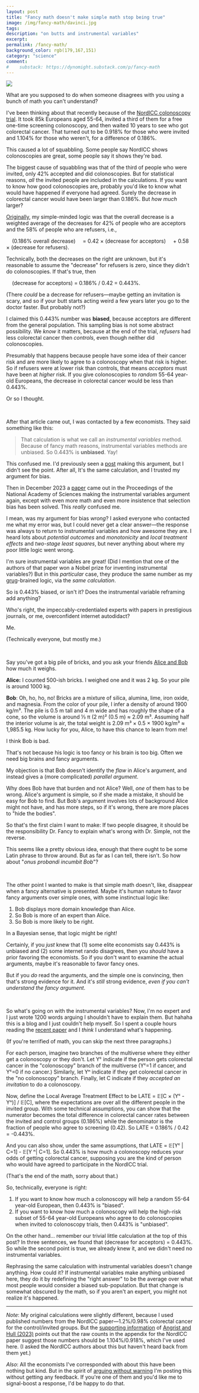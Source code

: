 ```yaml
---
layout: post
title: "Fancy math doesn't make simple math stop being true"
image: /img/fancy-math/davinci.jpg
tags: 
description: "on butts and instrumental variables"
excerpt: 
permalink: /fancy-math/
background_color: rgb(179,167,151)
category: "science"
comment:
#    substack: https://dynomight.substack.com/p/fancy-math
---
```


![](/img/fancy-math/venn.svg)

What are you supposed to do when someone disagrees with you using a bunch of math you can't understand?

I've been thinking about that recently because of the [NordICC colonoscopy trial](https://doi.org/10.1056/nejmoa2208375). It took 85k Europeans aged 55-64, invited a third of them for a free one-time screening colonoscopy, and then waited 10 years to see who got colorectal cancer. That turned out to be 0.918% for those who were invited and 1.104% for those who weren't, for a difference of 0.186%.

This caused a lot of squabbling. Some people say NordICC shows colonoscopies are great, some people say it shows they're bad.

The biggest cause of squabbling was that of the third of people who were invited, only 42% accepted and did colonoscopies. But for statistical reasons, *all* the invited people are included in the calculations. If you want to know how good colonoscopies are, probably you'd like to know what would have happened if everyone had agreed. Surely the decrease in colorectal cancer would have been larger than 0.186%. But *how much* larger?

[Originally](https://asteriskmag.com/issues/04/you-re-invited-to-a-colonoscopy), my simple-minded logic was that the overall decrease is a weighted average of the decreases for 42% of people who are acceptors and the 58% of people who are refusers, i.e.,

<div class="eq" markdown="1">
&nbsp;&nbsp;&nbsp;&nbsp;(0.186% overall decrease)  
&nbsp;&nbsp;&nbsp;&nbsp;= 0.42 × (decrease for acceptors)  
&nbsp;&nbsp;&nbsp;&nbsp;+ 0.58 × (decrease for refusers).
</div>

Technically, both the decreases on the right are unknown, but it's reasonable to assume the "decrease" for refusers is zero, since they didn't do colonoscopies. If that's true, then

<div class="eq" markdown="1">
&nbsp;&nbsp;&nbsp;&nbsp;(decrease for acceptors) = 0.186% / 0.42 = 0.443%.
</div>

(There *could* be a decrease for refusers—maybe getting an invitation is scary, and so if your butt starts acting weird a few years later you go to the doctor faster. But probably not?)

I claimed this 0.443% number was **biased**, because acceptors are different from the general population. This sampling bias is not some abstract possibility. We *know* it matters, because at the end of the trial, *refusers* had less colorectal cancer then *controls*, even though neither did colonoscopies.

Presumably that happens because people have some idea of their cancer risk and are more likely to agree to a colonoscopy when that risk is higher. So if refusers were at lower risk than controls, that means *acceptors* must have been at *higher* risk. If you give colonoscopies to *random* 55-64 year-old Europeans, the decrease in colorectal cancer would be less than 0.443%.

Or so I thought.

<br>

After that article came out, I was contacted by a few economists. They said something like this:

> That calculation is what we call an *instrumental variables* method. Because of fancy math reasons, instrumental variables methods are unbiased. So 0.443% is **unbiased**. Yay!

This confused me. I'd previously seen a [post](https://www.sensible-med.com/p/using-instrumental-variable-iv-methods) making this argument, but I didn't see the point. After all, It's the same calculation, and I trusted my argument for bias.

Then in December 2023 a [paper](https://doi.org/10.1073/pnas.2311556120) came out in the Proceedings of the National Academy of Sciences making the instrumental variables argument again, except with even more math and even more insistence that selection bias has been solved. This *really* confused me.

I mean, was my argument for bias *wrong*? I asked everyone who contacted me what my error was, but I could never get a clear answer—the response was always to return to instrumental variables and how awesome they are. I heard lots about *potential outcomes* and *monotonicity* and *local treatment effects* and *two-stage least squares*, but never anything about where my poor little logic went wrong.

I'm sure instrumental variables are great! (Did I mention that one of the authors of that paper won a Nobel prize for inventing instrumental variables?) But in this *particular* case, they produce the same number as my [grug](/grug/)-brained logic, via the *same calculation*.

So is 0.443% biased, or isn't it? Does the instrumental variable reframing add anything?

Who's right, the impeccably-credentialed experts with papers in prestigious journals, or me, overconfident internet autodidact?

Me.

(Technically everyone, but mostly me.)

<br>

Say you've got a big pile of bricks, and you ask your friends [Alice and Bob](https://en.wikipedia.org/wiki/Alice_and_Bob) how much it weighs.

**Alice:** I counted 500-ish bricks. I weighed one and it was 2 kg. So your pile is around 1000 kg.

**Bob**: Oh, ho, ho, no! Bricks are a mixture of silica, alumina, lime, iron oxide, and magnesia. From the color of your pile, I infer a density of around 1900 kg/m³. The pile is 0.5 m tall and 4 m wide and has roughly the shape of a cone, so the volume is around ⅓ π (2 m)² (0.5 m) ≈ 2.09 m³. Assuming  half the interior volume is air, the total weight is 2.09 m³ × 0.5 × 1900 kg/m³ ≈ 1,985.5 kg. How lucky for you, Alice, to have this chance to learn from me!

I think Bob is bad.

That's not because his logic is too fancy or his brain is too big. Often we need big brains and fancy arguments.

My objection is that Bob doesn't identify the *flaw* in Alice's argument, and instead gives a (more complicated) *parallel argument*.

Why does Bob have that burden and not Alice? Well, *one* of them has to be wrong. Alice's argument is simple, so if she made a mistake, it should be easy for Bob to find. But Bob's argument involves lots of background Alice might not have, and has more steps, so if it's wrong, there are more places to "hide the bodies".

So that's the first claim I want to make: If two people disagree, it should be the responsibility Dr. Fancy to explain what's wrong with Dr. Simple, not the reverse.

This seems like a pretty obvious idea, enough that there ought to be some Latin phrase to throw around. But as far as I can tell, there isn't. So how about "*onus probandi incumbit Bob*"?

<br>

The other point I wanted to make is that simple math doesn't, like, disappear when a fancy alternative is presented. Maybe it's human nature to favor fancy arguments over simple ones, with some instinctual logic like:

1. Bob displays more domain knowledge than Alice.
2. So Bob is more of an expert than Alice.
3. So Bob is more likely to be right.

In a Bayesian sense, that logic might be right!

Certainly, if you *just* knew that (1) some elite economists say 0.443% is unbiased and (2) some internet rando disagrees, then you *should* have a prior favoring the economists. So if you don't want to examine the actual arguments, maybe it's reasonable to favor fancy ones. 

But if you *do* read the arguments, and the simple one is convincing, then that's strong evidence for it. And it's *still* strong evidence, *even if you can't understand the fancy argument*.

<br>

So what's going on with the instrumental variables? Now, I'm no expert and I just wrote 1200 words arguing I shouldn't have to explain them. But hahaha this is a blog and I just couldn't help myself. So I spent a couple hours reading the [recent paper](https://doi.org/10.1073/pnas.2311556120) and I *think* I understand what's happening.

(If you're terrified of math, you can skip the next three paragraphs.)

For each person, imagine two branches of the multiverse where they either get a colonoscopy or they don't. Let Yᶜ indicate if the person gets colorectal cancer in the "colonoscopy" branch of the multiverse (Yᶜ=1 if cancer, and Yᶜ=0 if no cancer.) Similarly, let Yⁿ indicate if they get colorectal cancer in the "no colonoscopy" branch. Finally, let C indicate if they *accepted an invitation* to do a colonoscopy. 

Now, define the Local Average Treatment Effect to be LATE = 𝔼[C × (Yᶜ - Yⁿ)] / 𝔼[C], where the expectations are over all the different people in the invited group. With some technical assumptions, you can show that the numerator becomes the total difference in colorectal cancer rates between the invited and control groups (0.186%) while the denominator is the fraction of people who agree to screening (0.42). So LATE = 0.186% / 0.42 = -0.443%.

And you can also show, under the same assumptions, that LATE = 𝔼[Yᶜ \| C=1] - 𝔼[Y ⁿ\| C=1]. So 0.443% is how much a colonoscopy reduces your odds of getting colorectal cancer, supposing you are the kind of person who would have agreed to participate in the NordICC trial.

(That's the end of the math, sorry about that.)

So, technically, everyone is right:

 1. If you want to know how much a colonoscopy will help a random 55-64 year-old European, then 0.443% is "biased".
2. If you want to know how much a colonoscopy will help the high-risk subset of 55-64 year-old Europeans who agree to do colonoscopies when invited to colonoscopy trials, then 0.443% is "unbiased".

On the other hand... remember our trivial little calculation at the top of this post? In three sentences, we found that (decrease for acceptors) = 0.443%. So while the second point is true, we already knew it, and we didn't need no instrumental variables.

Rephrasing the same calculation with instrumental variables doesn't change anything. How could it? If instrumental variables make anything unbiased here, they do it by redefining the "right answer" to be the average over what most people would consider a biased sub-population. But that change is somewhat obscured by the math, so if you aren't an expert, you might not realize it's happened.

---

*Note*: My original calculations were slightly different, because I used published numbers from the NordICC paper—1.2%/0.98% colorectal cancer for the control/invited groups. But the [supporting information](https://www.pnas.org/doi/suppl/10.1073/pnas.2311556120/suppl_file/pnas.2311556120.sapp.pdf) of [Angrist and Hull (2023)](https://doi.org/10.1073/pnas.2311556120) points out that the raw counts in the appendix for the NordICC paper suggest those numbers should be 1.104%/0.918%, which I've used here. (I asked the NordICC authors about this but haven't heard back from them yet.)

*Also*: All the economists I've corresponded with about this have been nothing but kind. But in the spirit of [arguing without warning](/arguing/) I'm posting this without getting any feedback. If you're one of them and you'd like me to signal-boost a response, I'd be happy to do that.